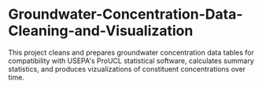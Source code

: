 # Groundwater-Concentration-Data-Cleaning-and-Visualization

This project cleans and prepares groundwater concentration data tables for compatibility with USEPA's ProUCL statistical software, calculates summary statistics, and produces vizualizations of constituent concentrations over time. 
